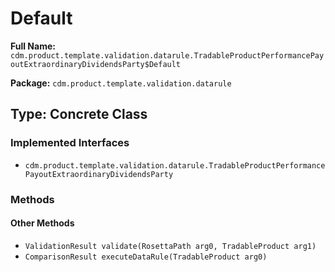 # Default

**Full Name:** `cdm.product.template.validation.datarule.TradableProductPerformancePayoutExtraordinaryDividendsParty$Default`

**Package:** `cdm.product.template.validation.datarule`

## Type: Concrete Class

### Implemented Interfaces

- `cdm.product.template.validation.datarule.TradableProductPerformancePayoutExtraordinaryDividendsParty`

### Methods

#### Other Methods

- `ValidationResult validate(RosettaPath arg0, TradableProduct arg1)`
- `ComparisonResult executeDataRule(TradableProduct arg0)`

